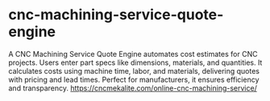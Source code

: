 # cnc-machining-service-quote-engine
A CNC Machining Service Quote Engine automates cost estimates for CNC projects. Users enter part specs like dimensions, materials, and quantities. It calculates costs using machine time, labor, and materials, delivering quotes with pricing and lead times. Perfect for manufacturers, it ensures efficiency and transparency.
https://cncmekalite.com/online-cnc-machining-service/
